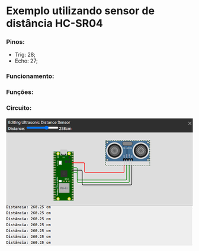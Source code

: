 # Exemplo utilizando sensor de distância HC-SR04

### Pinos:

- Trig: 28;
- Echo: 27;

### Funcionamento:



### Funções:

### Circuito:
![alt text](Simulacao.png "Circuito do projeto em simulação no WOKWI")
